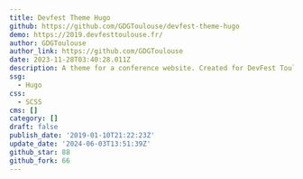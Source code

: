 ```yaml
---
title: Devfest Theme Hugo
github: https://github.com/GDGToulouse/devfest-theme-hugo
demo: https://2019.devfesttoulouse.fr/
author: GDGToulouse
author_link: https://github.com/GDGToulouse
date: 2023-11-28T03:40:28.011Z
description: A theme for a conference website. Created for DevFest Toulouse 2019
ssg:
  - Hugo
css:
  - SCSS
cms: []
category: []
draft: false
publish_date: '2019-01-10T21:22:23Z'
update_date: '2024-06-03T13:51:39Z'
github_star: 88
github_fork: 66
---
```

